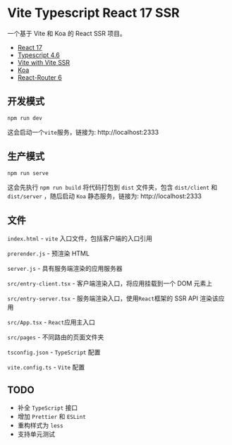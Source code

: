# Vite Typescript React 17 SSR

一个基于 Vite 和 Koa 的 React SSR 项目。

* [React 17](https://reactjs.org/blog/2020/10/20/react-v17.html)
* [Typescript 4.6](https://devblogs.microsoft.com/typescript/announcing-typescript-4-6-rc/)
* [Vite with Vite SSR](https://vitejs.dev/guide/ssr.html)
* [Koa](https://koajs.com/)
* [React-Router 6](https://reactrouter.com/docs/en/v6/getting-started/tutorial)

## 开发模式

```
npm run dev
```

这会启动一个`vite`服务，链接为: http://localhost:2333

## 生产模式

```
npm run serve
```

这会先执行 `npm run build` 将代码打包到 `dist` 文件夹，包含 `dist/client` 和 `dist/server` ，随后启动 `Koa` 静态服务，链接为: http://localhost:2333

## 文件

`index.html` - `vite` 入口文件，包括客户端的入口引用

`prerender.js` - 预渲染 HTML

`server.js` - 具有服务端渲染的应用服务器

`src/entry-client.tsx` - 客户端渲染入口，将应用挂载到一个 DOM 元素上

`src/entry-server.tsx` - 服务端渲染入口，使用`React`框架的 SSR API 渲染该应用

`src/App.tsx` - `React`应用主入口

`src/pages` - 不同路由的页面文件夹

`tsconfig.json` - `TypeScript` 配置

`vite.config.ts` - `Vite` 配置

## TODO

- 补全 `TypeScript` 接口
- 增加 `Prettier` 和 `ESLint`
- 重构样式为 `less`
- 支持单元测试 


